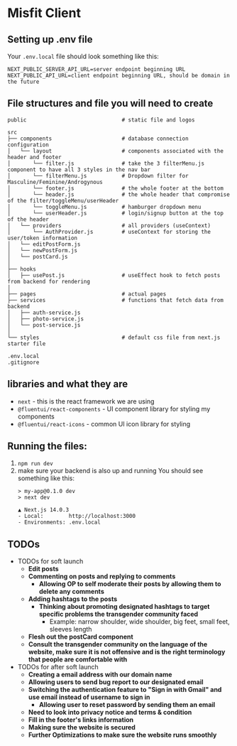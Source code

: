 # Misfit Client

## Setting up .env file 
Your `.env.local` file should look something like this:

```
NEXT_PUBLIC_SERVER_API_URL=server endpoint beginning URL
NEXT_PUBLIC_API_URL=client endpoint beginning URL, should be domain in the future
```

## File structures and file you will need to create
    public                              # static file and logos

    src
    ├── components                      # database connection configuration
    │   └── layout                      # components associated with the header and footer
    │       └── filter.js               # take the 3 filterMenu.js component to have all 3 styles in the nav bar
    │       └── filterMenu.js           # Dropdown filter for Masculine/Feminine/Androgynous
    │       └── footer.js               # the whole footer at the bottom
    │       └── header.js               # the whole header that compromise of the filter/toggleMenu/userHeader
    │       └── toggleMenu.js           # hamburger dropdown menu
    │       └── userHeader.js           # login/signup button at the top of the header
    │   └── providers                   # all providers (useContext)
    │       └── AuthProvider.js         # useContext for storing the user/token information
    │   └── editPostForm.js             
    │   └── newPostForm.js        
    │   └── postCard.js        
    │
    ├── hooks                           
    │   ├── usePost.js                  # useEffect hook to fetch posts from backend for rendering
    │
    ├── pages                           # actual pages 
    ├── services                        # functions that fetch data from backend
    │   ├── auth-service.js
    │   ├── photo-service.js
    │   └── post-service.js
    │   
    └── styles                          # default css file from next.js starter file

    .env.local
    .gitignore


## libraries and what they are
- `next` - this is the react framework we are using
- `@fluentui/react-components` - UI component library for styling my components
- `@fluentui/react-icons` - common UI icon library for styling

## Running the files:
1. `npm run dev`
2. make sure your backend is also up and running
You should see something like this:
    ```
    > my-app@0.1.0 dev
    > next dev

   ▲ Next.js 14.0.3
   - Local:        http://localhost:3000
   - Environments: .env.local
    ```

## TODOs
- TODOs for soft launch
    - **Edit posts** 
    - **Commenting on posts and replying to comments**
        - **Allowing OP to self moderate their posts by allowing them to delete any comments**
    - **Adding hashtags to the posts**
        - **Thinking about promoting designated hashtags to target specific problems the transgender community faced**
            - Example: narrow shoulder, wide shoulder, big feet, small feet, sleeves length
    - **Flesh out the postCard component**
    - **Consult the transgender community on the language of the website, make sure it is not offensive and is the right terminology that people are comfortable with**
- TODOs for after soft launch
    - **Creating a email address with our domain name**
    - **Allowing users to send bug report to our designated email**
    - **Switching the authentication feature to "Sign in with Gmail" and use email instead of username to sign in**
        - **Allowing user to reset password by sending them an email**
    - **Need to look into privacy notice and terms & condition**
    - **Fill in the footer's links information**
    - **Making sure the website is secured**
    - **Further Optimizations to make sure the website runs smoothly**